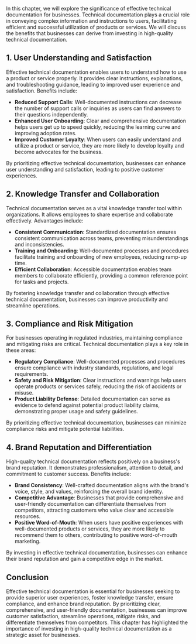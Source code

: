 
In this chapter, we will explore the significance of effective technical documentation for businesses. Technical documentation plays a crucial role in conveying complex information and instructions to users, facilitating efficient and successful utilization of products or services. We will discuss the benefits that businesses can derive from investing in high-quality technical documentation.

## 1\. User Understanding and Satisfaction

Effective technical documentation enables users to understand how to use a product or service properly. It provides clear instructions, explanations, and troubleshooting guidance, leading to improved user experience and satisfaction. Benefits include:

- **Reduced Support Calls**: Well-documented instructions can decrease the number of support calls or inquiries as users can find answers to their questions independently.
- **Enhanced User Onboarding**: Clear and comprehensive documentation helps users get up to speed quickly, reducing the learning curve and improving adoption rates.
- **Improved Customer Loyalty**: When users can easily understand and utilize a product or service, they are more likely to develop loyalty and become advocates for the business.

By prioritizing effective technical documentation, businesses can enhance user understanding and satisfaction, leading to positive customer experiences.

## 2\. Knowledge Transfer and Collaboration

Technical documentation serves as a vital knowledge transfer tool within organizations. It allows employees to share expertise and collaborate effectively. Advantages include:

- **Consistent Communication**: Standardized documentation ensures consistent communication across teams, preventing misunderstandings and inconsistencies.
- **Training and Onboarding**: Well-documented processes and procedures facilitate training and onboarding of new employees, reducing ramp-up time.
- **Efficient Collaboration**: Accessible documentation enables team members to collaborate efficiently, providing a common reference point for tasks and projects.

By fostering knowledge transfer and collaboration through effective technical documentation, businesses can improve productivity and streamline operations.

## 3\. Compliance and Risk Mitigation

For businesses operating in regulated industries, maintaining compliance and mitigating risks are critical. Technical documentation plays a key role in these areas:

- **Regulatory Compliance**: Well-documented processes and procedures ensure compliance with industry standards, regulations, and legal requirements.
- **Safety and Risk Mitigation**: Clear instructions and warnings help users operate products or services safely, reducing the risk of accidents or misuse.
- **Product Liability Defense**: Detailed documentation can serve as evidence to defend against potential product liability claims, demonstrating proper usage and safety guidelines.

By prioritizing effective technical documentation, businesses can minimize compliance risks and mitigate potential liabilities.

## 4\. Brand Reputation and Differentiation

High-quality technical documentation reflects positively on a business's brand reputation. It demonstrates professionalism, attention to detail, and commitment to customer success. Benefits include:

- **Brand Consistency**: Well-crafted documentation aligns with the brand's voice, style, and values, reinforcing the overall brand identity.
- **Competitive Advantage**: Businesses that provide comprehensive and user-friendly documentation can differentiate themselves from competitors, attracting customers who value clear and accessible resources.
- **Positive Word-of-Mouth**: When users have positive experiences with well-documented products or services, they are more likely to recommend them to others, contributing to positive word-of-mouth marketing.

By investing in effective technical documentation, businesses can enhance their brand reputation and gain a competitive edge in the market.

## Conclusion

Effective technical documentation is essential for businesses seeking to provide superior user experiences, foster knowledge transfer, ensure compliance, and enhance brand reputation. By prioritizing clear, comprehensive, and user-friendly documentation, businesses can improve customer satisfaction, streamline operations, mitigate risks, and differentiate themselves from competitors. This chapter has highlighted the importance of investing in high-quality technical documentation as a strategic asset for businesses.
